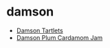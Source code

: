 # damson

 * [Damson Tartlets](../../index/d/damson-tartlets-240164.json)
 * [Damson Plum Cardamom Jam](../../index/d/damson-plum-cardamom-jam.json)
